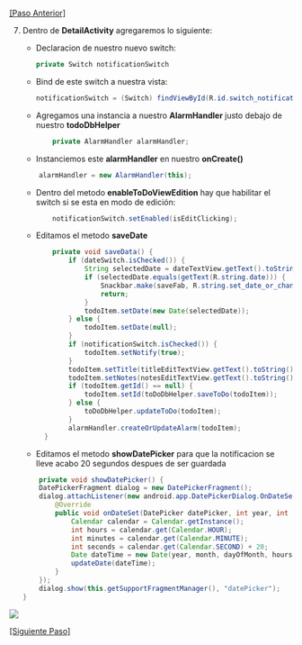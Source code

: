 [\[Paso Anterior\]](03_layout.md)


7. Dentro de **DetailActivity** agregaremos lo siguiente:
    - Declaracion de nuestro nuevo switch:
        ```java 
        private Switch notificationSwitch
        ```
    - Bind de este switch a nuestra vista:
        ```java 
        notificationSwitch = (Switch) findViewById(R.id.switch_notification);
        ```
    - Agregamos una instancia a nuestro **AlarmHandler** justo debajo de nuestro **todoDbHelper**
        ```java
            private AlarmHandler alarmHandler;
        ```
        
    - Instanciemos este **alarmHandler** en nuestro **onCreate()**
    ``` java
        alarmHandler = new AlarmHandler(this);
    ```
    - Dentro del metodo **enableToDoViewEdition** hay que habilitar el switch si se esta en modo de edición: 
        ```java
            notificationSwitch.setEnabled(isEditClicking);
        ```
    - Editamos el metodo **saveDate**
        ```java
            private void saveData() {
                if (dateSwitch.isChecked()) {
                    String selectedDate = dateTextView.getText().toString();
                    if (selectedDate.equals(getText(R.string.date))) {
                        Snackbar.make(saveFab, R.string.set_date_or_change_switch_message, Snackbar.LENGTH_LONG);
                        return;
                    }
                    todoItem.setDate(new Date(selectedDate));
                } else {
                    todoItem.setDate(null);
                }
                if (notificationSwitch.isChecked()) {
                    todoItem.setNotify(true);
                }
                todoItem.setTitle(titleEditTextView.getText().toString());
                todoItem.setNotes(notesEditTextView.getText().toString());
                if (todoItem.getId() == null) {
                    todoItem.setId(toDoDbHelper.saveToDo(todoItem));
                } else {
                    toDoDbHelper.updateToDo(todoItem);
                }
                alarmHandler.createOrUpdateAlarm(todoItem);
          }
        ```
    - Editamos el metodo **showDatePicker** para que la notificacion se lleve acabo 20 segundos despues de ser guardada
    ```java
        private void showDatePicker() {
        DatePickerFragment dialog = new DatePickerFragment();
        dialog.attachListener(new android.app.DatePickerDialog.OnDateSetListener() {
            @Override
            public void onDateSet(DatePicker datePicker, int year, int month, int dayOfMonth) {
                Calendar calendar = Calendar.getInstance();
                int hours = calendar.get(Calendar.HOUR);
                int minutes = calendar.get(Calendar.MINUTE);
                int seconds = calendar.get(Calendar.SECOND) + 20;
                Date dateTime = new Date(year, month, dayOfMonth, hours, minutes, seconds);
                updateDate(dateTime);
            }
        });
        dialog.show(this.getSupportFragmentManager(), "datePicker");
    }
    ```
<img src="http://image.prntscr.com/image/aef062f0d8af41ef8ae03e94c4b753a1.png"/>
 


[\[Siguiente Paso\]](05_MainActivity.md)
